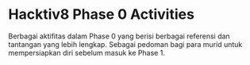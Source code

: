 # Hacktiv8 Phase 0 Activities

Berbagai aktifitas dalam Phase 0 yang berisi berbagai referensi dan tantangan yang lebih lengkap. Sebagai pedoman bagi para murid untuk mempersiapkan diri sebelum masuk ke Phase 1.

